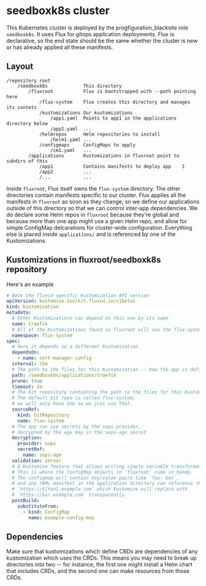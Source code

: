 # seedboxk8s cluster

This Kubernetes cluster is deployed by the progfiguration_blacksite role `seedboxk8s`.
It uses Flux for gitops application deployments.
Flux is declarative, so the end state should be the same
whether the cluster is new or has already applied all these manifests.

## Layout

```text
/repository root
    /seedboxk8s             This directory
        /fluxroot           Flux is bootstrapped with --path pointing here
            /flux-system    Flux creates this directory and manages its contets
            /kustomizations Our kustomizations
                /app1.yaml  Points to app1 in the applications directory below
                /app2.yaml  ...
            /helmrepos      Helm repositories to install
                /helm1.yaml ...
            /configmaps     ConfigMaps to apply
                /cm1.yaml   ...
        /applications       Kustomizations in fluxroot point to subdirs of this
            /app1           Contains manifests to deploy app    1
            /app2           ...
            /...            ...
```

Inside `fluxroot`, Flux itself owns the `flux-system` directory.
The other directories contain manifests specific to our cluster.
Flux applies all the manifests in `fluxroot` as soon as they change,
so we define our applications outside of this directory
so that we can control inter-app dependencies.
We do declare some Helm repos in `fluxroot` because they're global
and because more than one app might use a given Helm repo,
and allow for simple ConfigMap delcarations for cluster-wide configuration.
Everything else is placed inside `applications/`
and is referenced by one of the Kustomizations.

## Kustomizations in fluxroot/seedboxk8s repository

Here's an example

```yaml
# Note the fluxcd-specific Kustomization API version
apiVersion: kustomize.toolkit.fluxcd.io/v1beta1
kind: Kustomization
metadata:
  # Other Kustomizations can depend on this one by its name
  name: traefik
  # All of the Kustomizations found in fluxroot will use the flux-system namespace
  namespace: flux-system
spec:
  # Here it depends on a different Kustomization
  dependsOn:
    - name: cert-manager-config
  interval: 15m
  # The path to the files for this Kustomization -- how the app is defined
  path: /seedboxk8s/applications/traefik
  prune: true
  timeout: 2m
  # The Git repository containing the path to the files for this Kustomization.
  # The default Git repo is called flux-system;
  # we will only have one so we just use that.
  sourceRef:
    kind: GitRepository
    name: flux-system
  # The app can use secrets by the sops provider,
  # decrypted by the age key in the sops-age secret
  decryption:
    provider: sops
    secretRef:
      name: sops-age
  validation: server
  # A Kustomize feature that allows writing simple variable transformations.
  # This is where the ConfigMap objects in `fluxroot` come in handy.
  # The configmap will contain key/value pairs like `foo: bar`,
  # and any YAML manifest in the application directory can reference the key like
  # `https://${foo}.example.com` which Kustomize will replace with
  # `https://bar.example.com` transparently.
  postBuild:
    substituteFrom:
      - kind: ConfigMap
        name: example-config-map
```

## Dependencies

Make sure that kustomizations which define CRDs
are dependencies of any kustomization which uses the CRDs.
This means you may need to break up directories into two --
for instance, the first one might install a Helm chart that includes CRDs,
and the second one can make resources from those CRDs.
